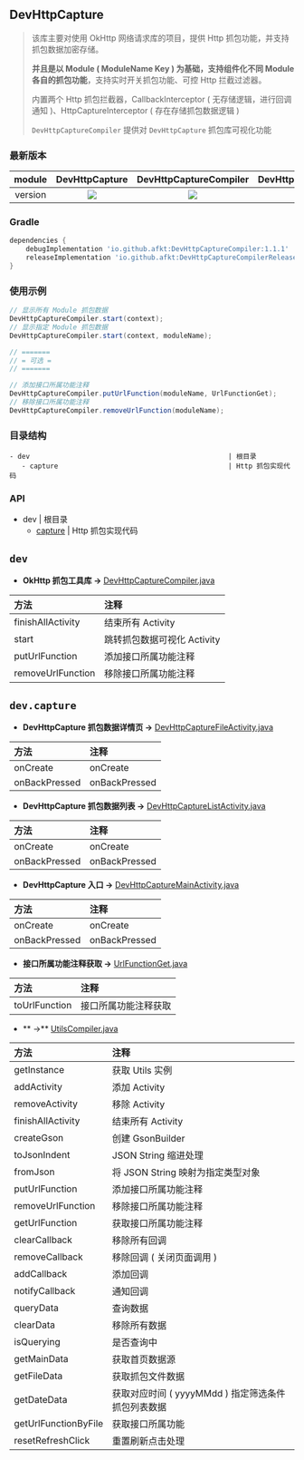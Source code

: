 
## DevHttpCapture

> 该库主要对使用 OkHttp 网络请求库的项目，提供 Http 抓包功能，并支持抓包数据加密存储。
>
> **并且是以 Module ( ModuleName Key ) 为基础，支持组件化不同 Module 各自的抓包功能**，支持实时开关抓包功能、可控 Http 拦截过滤器。
>
> 内置两个 Http 抓包拦截器，CallbackInterceptor ( 无存储逻辑，进行回调通知 )、HttpCaptureInterceptor ( 存在存储抓包数据逻辑 )
>
> `DevHttpCaptureCompiler` 提供对 `DevHttpCapture` 抓包库可视化功能


### 最新版本

module | DevHttpCapture | DevHttpCaptureCompiler | DevHttpCaptureCompilerRelease
:---:|:---:|:---:|:---:
version | [![][maven_svg]][maven] | [![][maven_svg]][maven] | [![][maven_svg]][maven]


### Gradle

```groovy
dependencies {
    debugImplementation 'io.github.afkt:DevHttpCaptureCompiler:1.1.1'
    releaseImplementation 'io.github.afkt:DevHttpCaptureCompilerRelease:1.1.1'
}
```


### 使用示例

```java
// 显示所有 Module 抓包数据
DevHttpCaptureCompiler.start(context);
// 显示指定 Module 抓包数据
DevHttpCaptureCompiler.start(context, moduleName);

// =======
// = 可选 =
// =======

// 添加接口所属功能注释
DevHttpCaptureCompiler.putUrlFunction(moduleName, UrlFunctionGet);
// 移除接口所属功能注释
DevHttpCaptureCompiler.removeUrlFunction(moduleName);
```

### 目录结构

```
- dev                                                 | 根目录
   - capture                                          | Http 抓包实现代码
```


### API


- dev                                                 | 根目录
   - [capture](#devcapture)                           | Http 抓包实现代码




## <span id="dev">**`dev`**</span>


* **OkHttp 抓包工具库 ->** [DevHttpCaptureCompiler.java](https://github.com/afkT/DevUtils/blob/master/lib/HttpCapture/DevHttpCaptureCompiler/src/main/java/dev/DevHttpCaptureCompiler.java)

| 方法 | 注释 |
| :- | :- |
| finishAllActivity | 结束所有 Activity |
| start | 跳转抓包数据可视化 Activity |
| putUrlFunction | 添加接口所属功能注释 |
| removeUrlFunction | 移除接口所属功能注释 |


## <span id="devcapture">**`dev.capture`**</span>


* **DevHttpCapture 抓包数据详情页 ->** [DevHttpCaptureFileActivity.java](https://github.com/afkT/DevUtils/blob/master/lib/HttpCapture/DevHttpCaptureCompiler/src/main/java/dev/capture/DevHttpCaptureFileActivity.java)

| 方法 | 注释 |
| :- | :- |
| onCreate | onCreate |
| onBackPressed | onBackPressed |


* **DevHttpCapture 抓包数据列表 ->** [DevHttpCaptureListActivity.java](https://github.com/afkT/DevUtils/blob/master/lib/HttpCapture/DevHttpCaptureCompiler/src/main/java/dev/capture/DevHttpCaptureListActivity.java)

| 方法 | 注释 |
| :- | :- |
| onCreate | onCreate |
| onBackPressed | onBackPressed |


* **DevHttpCapture 入口 ->** [DevHttpCaptureMainActivity.java](https://github.com/afkT/DevUtils/blob/master/lib/HttpCapture/DevHttpCaptureCompiler/src/main/java/dev/capture/DevHttpCaptureMainActivity.java)

| 方法 | 注释 |
| :- | :- |
| onCreate | onCreate |
| onBackPressed | onBackPressed |


* **接口所属功能注释获取 ->** [UrlFunctionGet.java](https://github.com/afkT/DevUtils/blob/master/lib/HttpCapture/DevHttpCaptureCompiler/src/main/java/dev/capture/UrlFunctionGet.java)

| 方法 | 注释 |
| :- | :- |
| toUrlFunction | 接口所属功能注释获取 |


* ** ->** [UtilsCompiler.java](https://github.com/afkT/DevUtils/blob/master/lib/HttpCapture/DevHttpCaptureCompiler/src/main/java/dev/capture/UtilsCompiler.java)

| 方法 | 注释 |
| :- | :- |
| getInstance | 获取 Utils 实例 |
| addActivity | 添加 Activity |
| removeActivity | 移除 Activity |
| finishAllActivity | 结束所有 Activity |
| createGson | 创建 GsonBuilder |
| toJsonIndent | JSON String 缩进处理 |
| fromJson | 将 JSON String 映射为指定类型对象 |
| putUrlFunction | 添加接口所属功能注释 |
| removeUrlFunction | 移除接口所属功能注释 |
| getUrlFunction | 获取接口所属功能注释 |
| clearCallback | 移除所有回调 |
| removeCallback | 移除回调 ( 关闭页面调用 ) |
| addCallback | 添加回调 |
| notifyCallback | 通知回调 |
| queryData | 查询数据 |
| clearData | 移除所有数据 |
| isQuerying | 是否查询中 |
| getMainData | 获取首页数据源 |
| getFileData | 获取抓包文件数据 |
| getDateData | 获取对应时间 ( yyyyMMdd ) 指定筛选条件抓包列表数据 |
| getUrlFunctionByFile | 获取接口所属功能 |
| resetRefreshClick | 重置刷新点击处理 |





[maven_svg]: https://img.shields.io/badge/Maven-1.1.1-brightgreen.svg
[maven]: https://search.maven.org/search?q=io.github.afkt